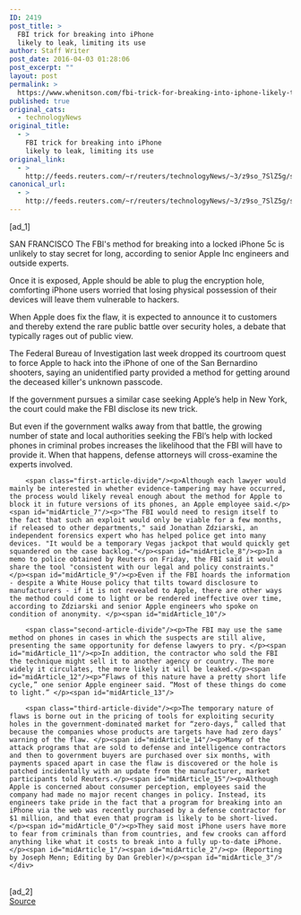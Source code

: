```yaml
---
ID: 2419
post_title: >
  FBI trick for breaking into iPhone
  likely to leak, limiting its use
author: Staff Writer
post_date: 2016-04-03 01:28:06
post_excerpt: ""
layout: post
permalink: >
  https://www.whenitson.com/fbi-trick-for-breaking-into-iphone-likely-to-leak-limiting-its-use/
published: true
original_cats:
  - technologyNews
original_title:
  - >
    FBI trick for breaking into iPhone
    likely to leak, limiting its use
original_link:
  - >
    http://feeds.reuters.com/~r/reuters/technologyNews/~3/z9so_7SlZ5g/story01.htm
canonical_url:
  - >
    http://feeds.reuters.com/~r/reuters/technologyNews/~3/z9so_7SlZ5g/story01.htm
---
```

 [ad_1]
<br><div id="articleText">
<span id="midArticle_start"/>

<span id="midArticle_0"/><span class="focusParagraph" readability="4"><p><span class="articleLocation">SAN FRANCISCO</span> The FBI's method for breaking into a locked iPhone 5c is unlikely to stay secret for long, according to senior Apple Inc engineers and outside experts.</p></span><span id="midArticle_1"/><p>Once it is exposed, Apple should be able to plug the encryption hole, comforting iPhone users worried that losing physical possession of their devices will leave them vulnerable to hackers.</p><span id="midArticle_2"/><p>When Apple does fix the flaw, it is expected to announce it to customers and thereby extend the rare public battle over security holes, a debate that typically rages out of public view.</p><span id="midArticle_3"/><p>The Federal Bureau of Investigation last week dropped its courtroom quest to force Apple to hack into the iPhone of one of the San Bernardino shooters, saying an unidentified party provided a method for getting around the deceased killer's unknown passcode.</p><span id="midArticle_4"/><p>If the government pursues a similar case seeking Apple’s help in New York, the court could make the FBI disclose its new trick. </p><span id="midArticle_5"/><p>But even if the government walks away from that battle, the growing number of state and local authorities seeking the FBI’s help with locked phones in criminal probes increases the likelihood that the FBI will have to provide it. When that happens, defense attorneys will cross-examine the experts involved.</p><span id="midArticle_6"/>
        
        <span class="first-article-divide"/><p>Although each lawyer would mainly be interested in whether evidence-tampering may have occurred, the process would likely reveal enough about the method for Apple to block it in future versions of its phones, an Apple employee said.</p><span id="midArticle_7"/><p>"The FBI would need to resign itself to the fact that such an exploit would only be viable for a few months, if released to other departments," said Jonathan Zdziarski, an independent forensics expert who has helped police get into many devices. "It would be a temporary Vegas jackpot that would quickly get squandered on the case backlog."</p><span id="midArticle_8"/><p>In a memo to police obtained by Reuters on Friday, the FBI said it would share the tool "consistent with our legal and policy constraints." </p><span id="midArticle_9"/><p>Even if the FBI hoards the information - despite a White House policy that tilts toward disclosure to manufacturers - if it is not revealed to Apple, there are other ways the method could come to light or be rendered ineffective over time, according to Zdziarski and senior Apple engineers who spoke on condition of anonymity. </p><span id="midArticle_10"/>
        
        <span class="second-article-divide"/><p>The FBI may use the same method on phones in cases in which the suspects are still alive, presenting the same opportunity for defense lawyers to pry. </p><span id="midArticle_11"/><p>In addition, the contractor who sold the FBI the technique might sell it to another agency or country. The more widely it circulates, the more likely it will be leaked.</p><span id="midArticle_12"/><p>“Flaws of this nature have a pretty short life cycle,” one senior Apple engineer said. “Most of these things do come to light.” </p><span id="midArticle_13"/>
        
        <span class="third-article-divide"/><p>The temporary nature of flaws is borne out in the pricing of tools for exploiting security holes in the government-dominated market for “zero-days,” called that because the companies whose products are targets have had zero days’ warning of the flaw. </p><span id="midArticle_14"/><p>Many of the attack programs that are sold to defense and intelligence contractors and then to government buyers are purchased over six months, with payments spaced apart in case the flaw is discovered or the hole is patched incidentally with an update from the manufacturer, market participants told Reuters.</p><span id="midArticle_15"/><p>Although Apple is concerned about consumer perception, employees said the company had made no major recent changes in policy. Instead, its engineers take pride in the fact that a program for breaking into an iPhone via the web was recently purchased by a defense contractor for $1 million, and that even that program is likely to be short-lived.</p><span id="midArticle_0"/><p>They said most iPhone users have more to fear from criminals than from countries, and few crooks can afford anything like what it costs to break into a fully up-to-date iPhone. </p><span id="midArticle_1"/><span id="midArticle_2"/><p> (Reporting by Joseph Menn; Editing by Dan Grebler)</p><span id="midArticle_3"/></div>
<br>[ad_2]
<br><a href="http://feeds.reuters.com/~r/reuters/technologyNews/~3/z9so_7SlZ5g/story01.htm">Source </a>